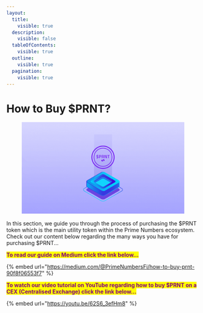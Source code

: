 ```yaml
---
layout:
  title:
    visible: true
  description:
    visible: false
  tableOfContents:
    visible: true
  outline:
    visible: true
  pagination:
    visible: true
---
```


# How to Buy $PRNT?

<figure><img src="../../.gitbook/assets/BuyPRNT.gif" alt=""><figcaption></figcaption></figure>

In this section, we guide you through the process of purchasing the $PRNT token which is the main utility token within the Prime Numbers ecosystem. Check out our content below regarding the many ways you have for purchasing $PRNT...

<mark style="color:purple;">**To read our guide on Medium click the link below...**</mark>

{% embed url="https://medium.com/@PrimeNumbersFi/how-to-buy-prnt-90f8f06553f7" %}

<mark style="color:purple;">**To watch our video tutorial on YouTube regarding how to buy $PRNT on a CEX (Centralised Exchange) click the link below...**</mark>

{% embed url="https://youtu.be/62S6_3efHm8" %}
